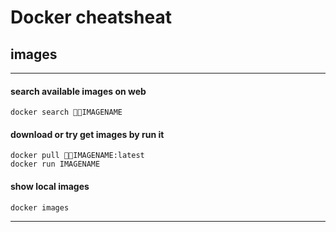 # Docker cheatsheat

## images
----
#### search available images on web    
    docker search IMAGENAME

#### download or try get images by run it
    docker pull IMAGENAME:latest
    docker run IMAGENAME

#### show local images    
    docker images
-----